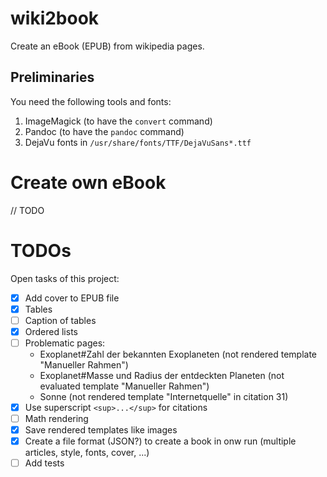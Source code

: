 # wiki2book

Create an eBook (EPUB) from wikipedia pages.

## Preliminaries

You need the following tools and fonts:

1. ImageMagick (to have the `convert` command)
2. Pandoc (to have the `pandoc` command)
3. DejaVu fonts in `/usr/share/fonts/TTF/DejaVuSans*.ttf`

# Create own eBook

// TODO

# TODOs

Open tasks of this project:

* [x] Add cover to EPUB file
* [x] Tables
* [ ] Caption of tables
* [x] Ordered lists
* [ ] Problematic pages:
  * Exoplanet#Zahl der bekannten Exoplaneten (not rendered template "Manueller Rahmen")
  * Exoplanet#Masse und Radius der entdeckten Planeten (not evaluated template "Manueller Rahmen")
  * Sonne (not rendered template "Internetquelle" in citation 31)
* [x] Use superscript `<sup>...</sup>` for citations
* [ ] Math rendering
* [x] Save rendered templates like images
* [x] Create a file format (JSON?) to create a book in onw run (multiple articles, style, fonts, cover, ...)
* [ ] Add tests
